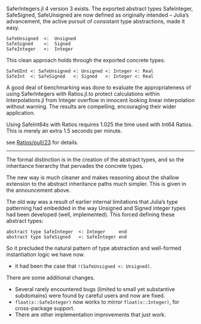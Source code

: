 SaferIntegers.jl 4 version 3 exists. The exported abstract types SafeInteger, SafeSigned, SafeUnsigned are now defined as originally intended – Julia’s advancement, the active pursuit of consistant type abstractions, made it easy.

```
SafeUnsigned  <:  Unsigned
SafeSigned    <:  Signed
SafeInteger   <:  Integer
```

This clean approach holds through the exported concrete types.

```
SafeUInt <: SafeUnsigned <: Unsigned <: Integer <: Real
SafeInt  <: SafeSigned   <: Signed   <: Integer <: Real
```

A good deal of benchmarking was done to evaluate the appropriateness of using SaferIntegers with Ratios.jl.to protect calculations within Interpolations.jl from Integer overflow in innocent looking linear interpolation without warning. The results are compelling, encouraging their wider application.

Using SafeInt64s with Ratios requires 1.025 the time used with Int64 Ratios.
This is merely an extra 1.5 seconds per minute.

see [Ratios/pull/23](https://github.com/timholy/Ratios.jl/pull/23) for details.

----

The formal distinction is in the creation of the abstract types, and so the inheritance hierarchy that pervades the concrete types.

The new way is much cleaner and makes reasoning about the shallow extension to the abstract inheritance paths much simpler. This is given in the announcement above.

The old way was a result of earlier internal limitations that Julia’s type patterning had embedded in the way Unsigned and Signed integer types had been developed (well, implemented). This forced defining these abstract types:

```
abstract type SafeInteger  <: Integer     end
abstract type SafeSigned   <: SafeInteger end
```

So it precluded the natural pattern of type abstraction and well-formed instantiation logic we have now.
- it had been the case that `!(SafeUnsigned <: Unsigned)`.

There are some additional changes.
- Several rarely encountered bugs (limited to small yet substantive subdomains)
were found by careful users and now are fixed. 
- `float(x::SafeInteger)` now works to mirror `float(x::Integer)`, for cross-package support.
- There are other implementation improvements that just work.


